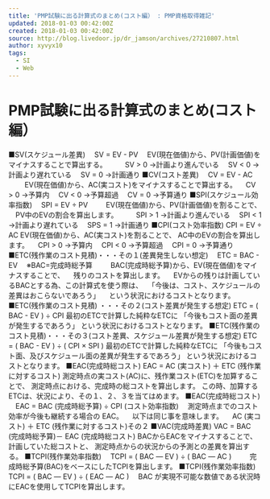 ```yaml
---
title: 'PMP試験に出る計算式のまとめ(コスト編） : PMP資格取得雑記'
updated: 2018-01-03 00:42:00Z
created: 2018-01-03 00:42:00Z
source: http://blog.livedoor.jp/dr_jamson/archives/27210807.html
author: xyvyx10
tags:
  - SI
  - Web
---
```


#  PMP試験に出る計算式のまとめ(コスト編）

■SV(スケジュール差異) 　SV = EV - PV 　EV(現在価値)から、PV(計画価値)をマイナスすることで算出する。 　 　SV > 0 →計画より進んでいる 　SV < 0 →計画より遅れている 　SV = 0 →計画通り ■CV(コスト差異) 　CV = EV - AC 　 　EV(現在価値)から、AC(実コスト)をマイナスすることで算出する。 　CV > 0 →予算内 　CV < 0 →予算超過 　CV = 0 →予算通り ■SPI(スケジュール効率指数) 　SPI = EV ÷ PV 　 　EV(現在価値)から、PV(計画価値)を割ることで、 　PV中のEVの割合を算出します。 　 　SPI > 1 →計画より進んでいる 　SPI < 1 →計画より遅れている 　SPS = 1 →計画通り ■CPI(コスト効率指数) CPI = EV ÷ AC EV(現在価値)から、AC(実コスト)を割ることで、 AC中のEVの割合を算出します。 　CPI > 0 →予算内 　CPI < 0 →予算超過 　CPI = 0 →予算通り ■ETC(残作業のコスト見積)・・・その１(差異発生しない想定) 　ETC = BAC - EV 　※BAC=完成時総予算 　 　BAC(完成時総予算)から、EV(現在価値)をマイナスすることで、 　残りのコストを算出します。 　EVからの残りは計画しているBACとする為、この計算式を使う際は、 　「今後は、コスト、スケジュールの差異はおこらないであろう」 　という状況におけるコストとなります。 ■ETC(残作業のコスト見積) ・・・その２(コスト差異が発生する想定) ETC = ( BAC - EV ) ÷ CPI 最初のETCで計算した純粋なETCに 「今後もコスト面の差異が発生するであろう」 という状況におけるコストとなります。 ■ETC(残作業のコスト見積)・・・その３(コスト差異、スケジュール差異が発生する想定) ETC = ( BAC - EV ) ÷ ( CPI × SPI ) 最初のETCで計算した純粋なETCに 「今後もコスト面、及びスケジュール面の差異が発生するであろう」 という状況におけるコストとなります。 ■EAC(完成時総コスト) EAC = AC (実コスト) ＋ ETC (残作業に対するコスト) 測定時点の実コスト(AC)に、残作業コスト(ETC)を加算することで、 測定時点における、完成時の総コストを算出します。 この時、加算するETCは、状況により、その１、２、３を当てはめます。 ■EAC(完成時総コスト) 　EAC = BAC (完成時総予算) ÷ CPI (コスト効率指数) 　測定時点までのコスト効率が今後も継続する場合の EAC。 　以下は同じ事を意味します。 　AC (実コスト) ＋ ETC (残作業に対するコスト)その２ ■VAC(完成時差異) VAC = BAC (完成時総予算)－ EAC (完成時総コスト) BACからEACをマイナスすることで、計画していた総コストと、 測定時点からの状況からの予測との差異を算出する。 ■TCPI(残作業効率指数) 　TCPI = ( BAC ― EV ) ÷ ( BAC ― AC ) 　 　完成時総予算(BAC)をベースにしたTCPIを算出します。 ■TCPI(残作業効率指数) TCPI = ( BAC ― EV ) ÷ ( EAC ― AC ) 　BAC が実現不可能な数値である状況時にEACを使用してTCPIを算出します。